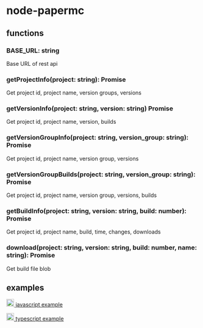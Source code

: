# node-papermc

## functions
### BASE_URL: string
Base URL of rest api

### getProjectInfo(project: string): Promise<PaperProjectInfos>
Get project id, project name, version groups, versions

### getVersionInfo(project: string, version: string) Promise<PaperVersionInfos>
Get project id, project name, version, builds

### getVersionGroupInfo(project: string, version_group: string): Promise<PaperVersionGroupInfos>
Get project id, project name, version group, versions

### getVersionGroupBuilds(project: string, version_group: string): Promise<PaperVersionGroupBuilds>
Get project id, project name, version group, versions, builds

### getBuildInfo(project: string, version: string, build: number): Promise<PaperBuildInfos>
Get project id, project name, build, time, changes, downloads

### download(project: string, version: string, build: number, name: string): Promise<Blob>
Get build file blob

## examples
[<image src="https://upload.wikimedia.org/wikipedia/commons/thumb/9/99/Unofficial_JavaScript_logo_2.svg/1024px-Unofficial_JavaScript_logo_2.svg.png" width="20"> javascript example](tests/test.js)

[<image src="https://upload.wikimedia.org/wikipedia/commons/thumb/4/4c/Typescript_logo_2020.svg/1200px-Typescript_logo_2020.svg.png" width="20"> typescript example](tests/test.js)
